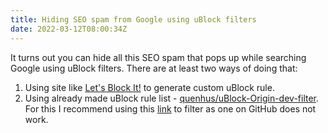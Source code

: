 ```yaml
---
title: Hiding SEO spam from Google using uBlock filters
date: 2022-03-12T08:00:34Z
---
```


It turns out you can hide all this SEO spam that pops up while searching Google using uBlock filters. There are at least two ways of doing that:

1. Using site like [Let's Block It!](https://letsblock.it/) to generate custom uBlock rule.
2. Using already made uBlock rule list - [quenhus/uBlock-Origin-dev-filter](https://github.com/quenhus/uBlock-Origin-dev-filter). For this I recommend using this [link](https://raw.githubusercontent.com/quenhus/uBlock-Origin-dev-filter/main/dist/google/all.txt) to filter as one on GitHub does not work.
